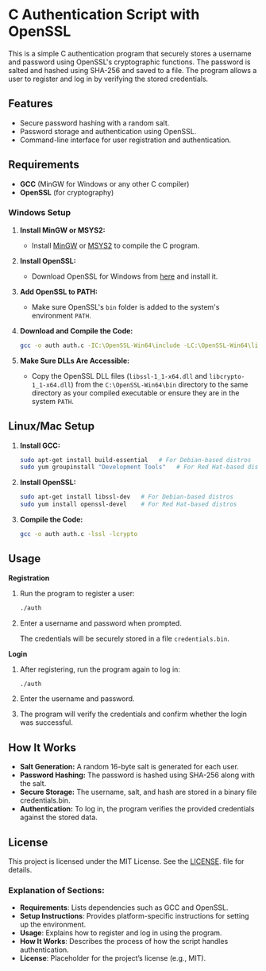 # C Authentication Script with OpenSSL

This is a simple C authentication program that securely stores a username and password using OpenSSL's cryptographic functions. The password is salted and hashed using SHA-256 and saved to a file. The program allows a user to register and log in by verifying the stored credentials.

## Features
- Secure password hashing with a random salt.
- Password storage and authentication using OpenSSL.
- Command-line interface for user registration and authentication.

## Requirements
- **GCC** (MinGW for Windows or any other C compiler)
- **OpenSSL** (for cryptography)

### Windows Setup

1. **Install MinGW or MSYS2:**
   - Install [MinGW](https://sourceforge.net/projects/mingw/) or [MSYS2](https://www.msys2.org/) to compile the C program.

2. **Install OpenSSL:**
   - Download OpenSSL for Windows from [here](https://slproweb.com/products/Win32OpenSSL.html) and install it.

3. **Add OpenSSL to PATH:**
   - Make sure OpenSSL's `bin` folder is added to the system's environment `PATH`.

4. **Download and Compile the Code:**
   ```bash
   gcc -o auth auth.c -IC:\OpenSSL-Win64\include -LC:\OpenSSL-Win64\lib -lssl -lcrypto
   ```
5. **Make Sure DLLs Are Accessible:**
    - Copy the OpenSSL DLL files (`libssl-1_1-x64.dll` and `libcrypto-1_1-x64.dll`) from the `C:\OpenSSL-Win64\bin` directory to the same directory as your compiled executable or ensure they are in the system `PATH`.

## Linux/Mac Setup

1. **Install GCC:**

    ```bash
    sudo apt-get install build-essential   # For Debian-based distros
    sudo yum groupinstall "Development Tools"   # For Red Hat-based distros
    ```
    
2. **Install OpenSSL:**

    ```bash
    sudo apt-get install libssl-dev   # For Debian-based distros
    sudo yum install openssl-devel    # For Red Hat-based distros
    ```

3. **Compile the Code:**

    ```bash
    gcc -o auth auth.c -lssl -lcrypto
    ```

## Usage

**Registration**

1. Run the program to register a user:

    ```bash
    ./auth
    ```

2. Enter a username and password when prompted.

    The credentials will be securely stored in a file `credentials.bin`.

**Login**

1. After registering, run the program again to log in:

    ```bash
    ./auth
    ```

2. Enter the username and password.

3. The program will verify the credentials and confirm whether the login was successful.

## How It Works

- **Salt Generation:** A random 16-byte salt is generated for each user.
- **Password Hashing:** The password is hashed using SHA-256 along with the salt.
- **Secure Storage:** The username, salt, and hash are stored in a binary file credentials.bin.
- **Authentication:** To log in, the program verifies the provided credentials against the stored data.

## License

This project is licensed under the MIT License. See the [LICENSE](/LICENSE). file for details.

### Explanation of Sections:
- **Requirements**: Lists dependencies such as GCC and OpenSSL.
- **Setup Instructions**: Provides platform-specific instructions for setting up the environment.
- **Usage**: Explains how to register and log in using the program.
- **How It Works**: Describes the process of how the script handles authentication.
- **License**: Placeholder for the project’s license (e.g., MIT).